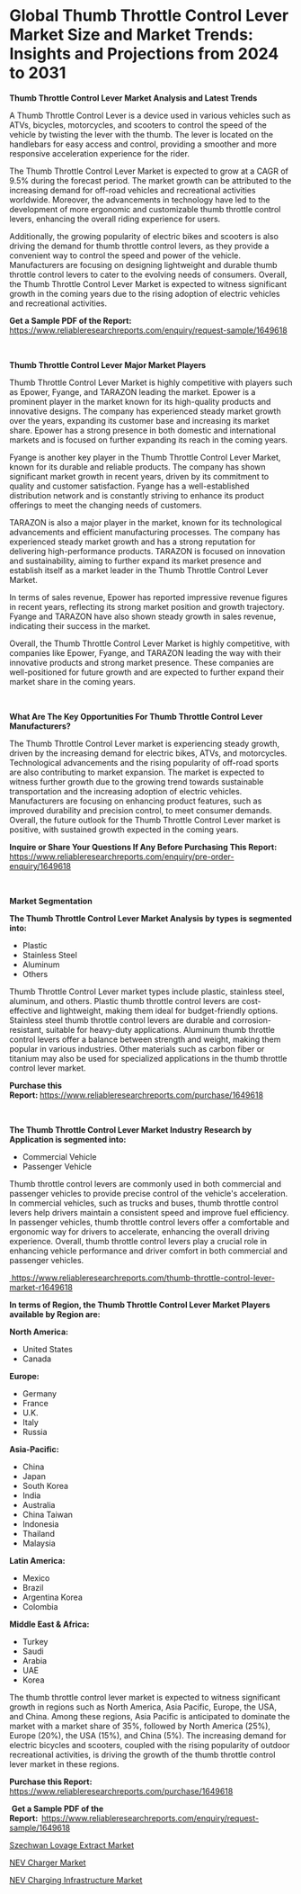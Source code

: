<p><h1>Global Thumb Throttle Control Lever Market Size and Market Trends: Insights and Projections from 2024 to 2031</h1></p><p><strong>Thumb Throttle Control Lever Market Analysis and Latest Trends</strong></p>
<p><p>A Thumb Throttle Control Lever is a device used in various vehicles such as ATVs, bicycles, motorcycles, and scooters to control the speed of the vehicle by twisting the lever with the thumb. The lever is located on the handlebars for easy access and control, providing a smoother and more responsive acceleration experience for the rider.</p><p>The Thumb Throttle Control Lever Market is expected to grow at a CAGR of 9.5% during the forecast period. The market growth can be attributed to the increasing demand for off-road vehicles and recreational activities worldwide. Moreover, the advancements in technology have led to the development of more ergonomic and customizable thumb throttle control levers, enhancing the overall riding experience for users.</p><p>Additionally, the growing popularity of electric bikes and scooters is also driving the demand for thumb throttle control levers, as they provide a convenient way to control the speed and power of the vehicle. Manufacturers are focusing on designing lightweight and durable thumb throttle control levers to cater to the evolving needs of consumers. Overall, the Thumb Throttle Control Lever Market is expected to witness significant growth in the coming years due to the rising adoption of electric vehicles and recreational activities.</p></p>
<p><strong>Get a Sample PDF of the Report:&nbsp;</strong> <a href="https://www.reliableresearchreports.com/enquiry/request-sample/1649618">https://www.reliableresearchreports.com/enquiry/request-sample/1649618</a></p>
<p>&nbsp;</p>
<p><strong>Thumb Throttle Control Lever Major Market Players</strong></p>
<p><p>Thumb Throttle Control Lever Market is highly competitive with players such as Epower, Fyange, and TARAZON leading the market. Epower is a prominent player in the market known for its high-quality products and innovative designs. The company has experienced steady market growth over the years, expanding its customer base and increasing its market share. Epower has a strong presence in both domestic and international markets and is focused on further expanding its reach in the coming years. </p><p>Fyange is another key player in the Thumb Throttle Control Lever Market, known for its durable and reliable products. The company has shown significant market growth in recent years, driven by its commitment to quality and customer satisfaction. Fyange has a well-established distribution network and is constantly striving to enhance its product offerings to meet the changing needs of customers.</p><p>TARAZON is also a major player in the market, known for its technological advancements and efficient manufacturing processes. The company has experienced steady market growth and has a strong reputation for delivering high-performance products. TARAZON is focused on innovation and sustainability, aiming to further expand its market presence and establish itself as a market leader in the Thumb Throttle Control Lever Market.</p><p>In terms of sales revenue, Epower has reported impressive revenue figures in recent years, reflecting its strong market position and growth trajectory. Fyange and TARAZON have also shown steady growth in sales revenue, indicating their success in the market. </p><p>Overall, the Thumb Throttle Control Lever Market is highly competitive, with companies like Epower, Fyange, and TARAZON leading the way with their innovative products and strong market presence. These companies are well-positioned for future growth and are expected to further expand their market share in the coming years.</p></p>
<p>&nbsp;</p>
<p><strong>What Are The Key Opportunities For Thumb Throttle Control Lever Manufacturers?</strong></p>
<p><p>The Thumb Throttle Control Lever market is experiencing steady growth, driven by the increasing demand for electric bikes, ATVs, and motorcycles. Technological advancements and the rising popularity of off-road sports are also contributing to market expansion. The market is expected to witness further growth due to the growing trend towards sustainable transportation and the increasing adoption of electric vehicles. Manufacturers are focusing on enhancing product features, such as improved durability and precision control, to meet consumer demands. Overall, the future outlook for the Thumb Throttle Control Lever market is positive, with sustained growth expected in the coming years.</p></p>
<p><strong>Inquire or Share Your Questions If Any Before Purchasing This Report:</strong> <a href="https://www.reliableresearchreports.com/enquiry/pre-order-enquiry/1649618">https://www.reliableresearchreports.com/enquiry/pre-order-enquiry/1649618</a></p>
<p>&nbsp;</p>
<p><strong>Market Segmentation</strong></p>
<p><strong>The Thumb Throttle Control Lever Market Analysis by types is segmented into:</strong></p>
<p><ul><li>Plastic</li><li>Stainless Steel</li><li>Aluminum</li><li>Others</li></ul></p>
<p><p>Thumb Throttle Control Lever market types include plastic, stainless steel, aluminum, and others. Plastic thumb throttle control levers are cost-effective and lightweight, making them ideal for budget-friendly options. Stainless steel thumb throttle control levers are durable and corrosion-resistant, suitable for heavy-duty applications. Aluminum thumb throttle control levers offer a balance between strength and weight, making them popular in various industries. Other materials such as carbon fiber or titanium may also be used for specialized applications in the thumb throttle control lever market.</p></p>
<p><strong>Purchase this Report:&nbsp;</strong><a href="https://www.reliableresearchreports.com/purchase/1649618">https://www.reliableresearchreports.com/purchase/1649618</a></p>
<p>&nbsp;</p>
<p><strong>The Thumb Throttle Control Lever Market Industry Research by Application is segmented into:</strong></p>
<p><ul><li>Commercial Vehicle</li><li>Passenger Vehicle</li></ul></p>
<p><p>Thumb throttle control levers are commonly used in both commercial and passenger vehicles to provide precise control of the vehicle's acceleration. In commercial vehicles, such as trucks and buses, thumb throttle control levers help drivers maintain a consistent speed and improve fuel efficiency. In passenger vehicles, thumb throttle control levers offer a comfortable and ergonomic way for drivers to accelerate, enhancing the overall driving experience. Overall, thumb throttle control levers play a crucial role in enhancing vehicle performance and driver comfort in both commercial and passenger vehicles.</p></p>
<p><a href="https://www.reliableresearchreports.com/thumb-throttle-control-lever-market-r1649618">&nbsp;https://www.reliableresearchreports.com/thumb-throttle-control-lever-market-r1649618</a></p>
<p><strong>In terms of Region, the Thumb Throttle Control Lever Market Players available by Region are:</strong></p>
<p>
    <p> <strong> North America: </strong>
        <ul>
            <li>United States</li>
            <li>Canada</li>
        </ul>
        </p> 
    <p> <strong> Europe: </strong>
        <ul>
            <li>Germany</li>
            <li>France</li>
            <li>U.K.</li>
            <li>Italy</li>
            <li>Russia</li>
        </ul>
        </p> 
    <p> <strong> Asia-Pacific: </strong>
        <ul>
            <li>China</li>
            <li>Japan</li>
            <li>South Korea</li>
            <li>India</li>
            <li>Australia</li>
            <li>China Taiwan</li>
            <li>Indonesia</li>
            <li>Thailand</li>
            <li>Malaysia</li>
        </ul>
        </p> 
    <p> <strong> Latin America: </strong>
        <ul>
            <li>Mexico</li>
            <li>Brazil</li>
            <li>Argentina Korea</li>
            <li>Colombia</li>
        </ul>
        </p> 
    <p> <strong> Middle East & Africa: </strong>
        <ul>
            <li>Turkey</li>
            <li>Saudi</li>
            <li>Arabia</li>
            <li>UAE</li>
            <li>Korea</li>
        </ul>
    </p>
    </p>
<p><p>The thumb throttle control lever market is expected to witness significant growth in regions such as North America, Asia Pacific, Europe, the USA, and China. Among these regions, Asia Pacific is anticipated to dominate the market with a market share of 35%, followed by North America (25%), Europe (20%), the USA (15%), and China (5%). The increasing demand for electric bicycles and scooters, coupled with the rising popularity of outdoor recreational activities, is driving the growth of the thumb throttle control lever market in these regions.</p></p>
<p><strong>Purchase this Report: </strong><a href="https://www.reliableresearchreports.com/purchase/1649618">https://www.reliableresearchreports.com/purchase/1649618</a></p>
<p>&nbsp;<strong>Get a Sample PDF of the Report:&nbsp;&nbsp;</strong><a href="https://www.reliableresearchreports.com/enquiry/request-sample/1649618">https://www.reliableresearchreports.com/enquiry/request-sample/1649618</a></p>
<p><strong></strong></p>
<p><p><a href="https://view.publitas.com/reportprime-1/szechwan-lovage-extract-industry-analysis-report-its-market-size-share-trends-by-application-region-competitive-strategies-2024-2031/">Szechwan Lovage Extract Market</a></p><p><a href="https://github.com/allanwarjri/Market-Research-Report-List-1/blob/main/nev-charger-market.md">NEV Charger Market</a></p><p><a href="https://github.com/ralphyjames/Market-Research-Report-List-1/blob/main/nev-charging-infrastructure-market.md">NEV Charging Infrastructure Market</a></p></p>